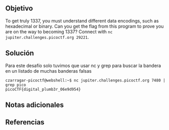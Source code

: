 ## Objetivo

To get truly 1337, you must understand different data encodings, such as hexadecimal or binary. Can you get the flag from this program to prove you are on the way to becoming 1337? Connect with `nc jupiter.challenges.picoctf.org 29221`.
## Solución

Para este desafío solo tuvimos que usar nc y  grep para buscar la bandera en un listado de muchas banderas falsas


```
czarragar-picoctf@webshell:~$ nc jupiter.challenges.picoctf.org 7480 | grep pico
picoCTF{digital_plumb3r_06e9d954}
```

## Notas adicionales

## Referencias


